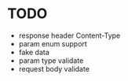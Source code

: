 # TODO

* response header Content-Type
* param enum support
* fake data
* param type validate
* request body validate